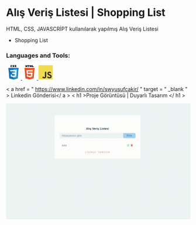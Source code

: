 <h1>Alış Veriş Listesi | Shopping List</h1>

<p>HTML, CSS, JAVASCRİPT kullanılarak yapılmış Alış Veriş Listesi</p>

<ul>
  <li>Shopping List</li>
</ul>

<h3 align="left">Languages and Tools:</h3>
<p align="left"> 

 <a href="https://www.w3schools.com/css/" target="_blank" rel="noreferrer"> <img src="https://raw.githubusercontent.com/devicons/devicon/master/icons/css3/css3-original-wordmark.svg" alt="css3" width="40" height="40"/> </a><a href="https://www.w3.org/html/" target="_blank" rel="noreferrer"> <img src="https://raw.githubusercontent.com/devicons/devicon/master/icons/html5/html5-original-wordmark.svg" alt="html5" width="40" height="40"/> </a><a href="https://developer.mozilla.org/en-US/docs/Web/JavaScript" target="_blank" rel="noreferrer"> <img src="https://raw.githubusercontent.com/devicons/devicon/master/icons/javascript/javascript-original.svg" alt="javascript" width="40" height="40"/> </a>

< a  href = " https://www.linkedin.com/in/swyusufcakir/ "  target = " _blank " > Linkedin Gönderisi</ a >
< h1 >Proje Görüntüsü | Duyarlı Tasarım </ h1 >

![](img/web-gif.gif)
